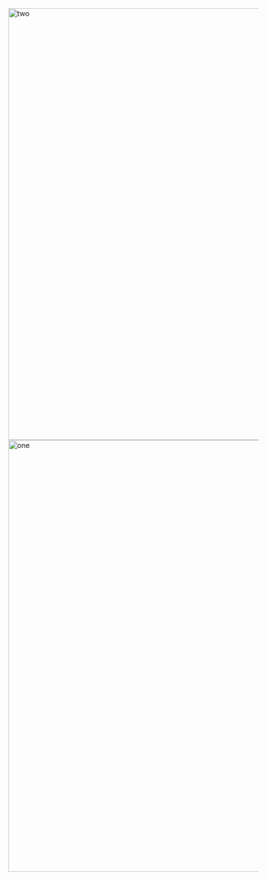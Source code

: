 <img width="870" alt="two" src="https://user-images.githubusercontent.com/49156359/152843531-2bedc793-65e2-4326-a31f-d6201449bd91.png">
<img width="870" alt="one" src="https://user-images.githubusercontent.com/49156359/152843574-346465a2-c6e7-4881-8a17-573463847c78.png">
